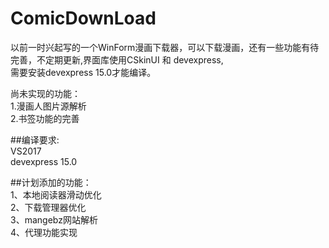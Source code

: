 # ComicDownLoad
以前一时兴起写的一个WinForm漫画下载器，可以下载漫画，还有一些功能有待完善，不定期更新,界面库使用CSkinUI 和 devexpress,<br>
需要安装devexpress 15.0才能编译。<br>

尚未实现的功能：<br>
1.漫画人图片源解析<br>
2.书签功能的完善<br>

##编译要求:<br>
VS2017<br>
devexpress 15.0<br>

##计划添加的功能：<br>
1、本地阅读器滑动优化<br>
2、下载管理器优化<br>
3、mangebz网站解析<br>
4、代理功能实现<br>
